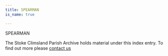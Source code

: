 ```yaml
---
title: SPEARMAN
is_name: true

---
```


SPEARMAN


The Stoke Climsland Parish Archive holds material under this index entry. To find out more please [contact us](/contact/)
